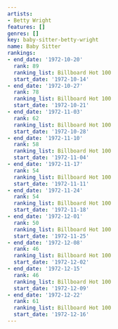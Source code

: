 ```yaml
---
artists:
- Betty Wright
features: []
genres: []
key: baby-sitter-betty-wright
name: Baby Sitter
rankings:
- end_date: '1972-10-20'
  rank: 89
  ranking_list: Billboard Hot 100
  start_date: '1972-10-14'
- end_date: '1972-10-27'
  rank: 78
  ranking_list: Billboard Hot 100
  start_date: '1972-10-21'
- end_date: '1972-11-03'
  rank: 62
  ranking_list: Billboard Hot 100
  start_date: '1972-10-28'
- end_date: '1972-11-10'
  rank: 58
  ranking_list: Billboard Hot 100
  start_date: '1972-11-04'
- end_date: '1972-11-17'
  rank: 54
  ranking_list: Billboard Hot 100
  start_date: '1972-11-11'
- end_date: '1972-11-24'
  rank: 54
  ranking_list: Billboard Hot 100
  start_date: '1972-11-18'
- end_date: '1972-12-01'
  rank: 50
  ranking_list: Billboard Hot 100
  start_date: '1972-11-25'
- end_date: '1972-12-08'
  rank: 46
  ranking_list: Billboard Hot 100
  start_date: '1972-12-02'
- end_date: '1972-12-15'
  rank: 46
  ranking_list: Billboard Hot 100
  start_date: '1972-12-09'
- end_date: '1972-12-22'
  rank: 61
  ranking_list: Billboard Hot 100
  start_date: '1972-12-16'
---
```


